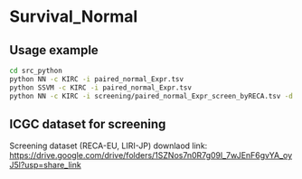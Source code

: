 # Survival_Normal

## Usage example
```bash
cd src_python
python NN -c KIRC -i paired_normal_Expr.tsv 
python SSVM -c KIRC -i paired_normal_Expr.tsv 
python NN -c KIRC -i screening/paired_normal_Expr_screen_byRECA.tsv -d 1000
```

## ICGC dataset for screening
Screening dataset (RECA-EU, LIRI-JP) downlaod link: https://drive.google.com/drive/folders/1SZNos7n0R7g09l_7wJEnF6gvYA_oyJ5l?usp=share_link
